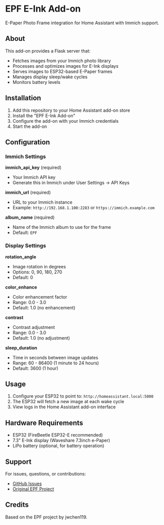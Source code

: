 # EPF E-Ink Add-on

E-Paper Photo Frame integration for Home Assistant with Immich support.

## About

This add-on provides a Flask server that:
- Fetches images from your Immich photo library
- Processes and optimizes images for E-Ink displays
- Serves images to ESP32-based E-Paper frames
- Manages display sleep/wake cycles
- Monitors battery levels

## Installation

1. Add this repository to your Home Assistant add-on store
2. Install the "EPF E-Ink Add-on"
3. Configure the add-on with your Immich credentials
4. Start the add-on

## Configuration

### Immich Settings

**immich_api_key** (required)
- Your Immich API key
- Generate this in Immich under User Settings → API Keys

**immich_url** (required)
- URL to your Immich instance
- Example: `http://192.168.1.100:2283` or `https://immich.example.com`

**album_name** (required)
- Name of the Immich album to use for the frame
- Default: `EPF`

### Display Settings

**rotation_angle**
- Image rotation in degrees
- Options: 0, 90, 180, 270
- Default: 0

**color_enhance**
- Color enhancement factor
- Range: 0.0 - 3.0
- Default: 1.0 (no enhancement)

**contrast**
- Contrast adjustment
- Range: 0.0 - 3.0
- Default: 1.0 (no adjustment)

**sleep_duration**
- Time in seconds between image updates
- Range: 60 - 86400 (1 minute to 24 hours)
- Default: 3600 (1 hour)

## Usage

1. Configure your ESP32 to point to: `http://homeassistant.local:5000`
2. The ESP32 will fetch a new image at each wake cycle
3. View logs in the Home Assistant add-on interface

## Hardware Requirements

- ESP32 (FireBeetle ESP32-E recommended)
- 7.3" E-Ink display (Waveshare 7.3inch e-Paper)
- LiPo battery (optional, for battery operation)

## Support

For issues, questions, or contributions:
- [GitHub Issues](https://github.com/Zippo2000/epf-homeassistant-addons/issues)
- [Original EPF Project](https://github.com/jwchen119/EPF)

## Credits

Based on the EPF project by jwchen119.
